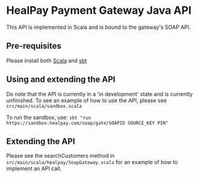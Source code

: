 # HealPay Payment Gateway Java API

This API is implemented in Scala and is bound to the gateway's SOAP API.

## Pre-requisites 

Please install both [Scala](http://scala-lang.org) and [sbt](http://scalaxb.org)


## Using and extending the API
Do note that the API is currently in a 'in development' state and is currently unfinished. To see an example of how to use the API, please see `src/main/scala/sandbox.scala`

To run the sandbox, use: `sbt "run https://sandbox.healpay.com/soap/gate/SOAPID SOURCE_KEY PIN"`

## Extending the API
Please see the searchCustomers method in `src/main/scala/healpay/SoapGateway.scala` for an example of how to implement an API call.


